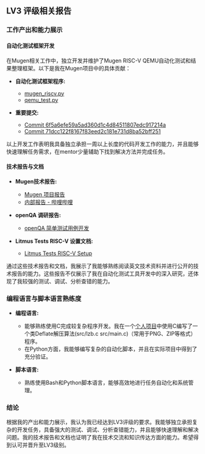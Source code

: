 ## LV3 评级相关报告

### 工作产出和能力展示

#### 自动化测试框架开发

在Mugen相关工作中，独立开发并维护了Mugen RISC-V QEMU自动化测试和结果整理框架。以下是我在Mugen项目中的具体贡献：

- **自动化测试框架程序:**
  - [mugen_riscv.py](https://github.com/brsf11/mugen-riscv/blob/riscv/mugen_riscv.py)
  - [qemu_test.py](https://github.com/brsf11/mugen-riscv/blob/riscv/qemu_test.py)

- **重要提交:**
  - [Commit 6f5a6efe59a5ad360d1c4d84511807edc917214a](https://github.com/brsf11/mugen-riscv/commit/6f5a6efe59a5ad360d1c4d84511807edc917214a)
  - [Commit 71dcc122f8167f83eed2c181e731d8ba52bff251](https://github.com/brsf11/mugen-riscv/commit/71dcc122f8167f83eed2c181e731d8ba52bff251)

以上开发工作表明我具备独立承担一周以上长度的代码开发工作的能力，并且能够快速理解任务需求，在mentor少量辅助下找到解决方法并完成任务。

#### 技术报告与文档

- **Mugen技术报告:**
  - [Mugen 项目报告](https://github.com/brsf11/Tarsier-Internship/blob/main/Presentation/RISC-V-oE-Autotest-Dev/Markdown/report.md)
  - [内部报告 - 哔哩哔哩](https://b23.tv/dePHFE3)

- **openQA 调研报告:**
  - [openQA 简单测试用例开发](https://github.com/brsf11/Tarsier-Internship/blob/main/Document/OpenQA/oE-RISC-V-OpenQA简单测试用例开发.md)

- **Litmus Tests RISC-V 设置文档:**
  - [Litmus Tests RISC-V Setup](https://github.com/brsf11/Tarsier-Internship/blob/main/Document/Litmus-Tests-RISCV/Litmus-Tests-RISCV-Setup.md)

通过这些技术报告和文档，我展示了我能够熟练阅读英文技术资料并进行公开的技术报告的能力。这些报告不仅展示了我在自动化测试工具开发中的深入研究，还体现了我较强的测试、调试、分析查错的能力。

### 编程语言与脚本语言熟练度

- **编程语言:**
  - 能够熟练使用C完成较复杂程序开发。我在一个[个人项目](https://github.com/brsf11/sprite-compressor)中使用C编写了一个类Deflate解压算法(src/lzb.c src/main.c)（常用于PNG、ZIP等格式）程序。
  - 在Python方面，我能够编写复杂的自动化脚本，并且在实际项目中得到了充分验证。

- **脚本语言:**
  - 熟练使用Bash和Python脚本语言，能够高效地进行任务自动化和系统管理。

### 结论

根据我的产出和能力展示，我认为我已经达到LV3评级的要求。我能够独立承担复杂的开发任务，具备强大的测试、调试、分析查错能力，并且能够快速理解和解决问题。我的技术报告和文档也证明了我在技术交流和知识传达方面的能力。希望得到认可并晋升至LV3级别。
